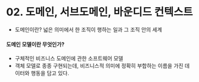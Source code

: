 # 02. 도메인, 서브도메인, 바운디드 컨텍스트  

- 도메인이란? 넓은 의미에서 한 조직이 행하는 일과 그 조직 안의 세계

#### 도메인 모델이란 무엇인가?

- 구체적인 비즈니스 도메인에 관한 소프트웨어 모델
- 객체 모델로 종종 구현되는데, 비즈니스적 의미에 정확히 부합하는 이름을 가진 데이터와 행동을 담고 있다.


